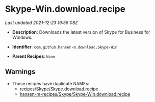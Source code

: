 # Skype-Win.download.recipe

_Last updated 2021-12-23 19:58:08Z_

- **Description**: Downloads the latest version of Skype for Business for Windows.

- **Identifier**: `com.github.hansen-m.download.Skype-Win`

- **Parent Recipes**: `None`

## Warnings

- These recipes have duplicate NAMEs:
    - [recipes/Skype/Skype.download.recipe](/autopkg-dupe-tracker/recipes/Skype/Skype.download.recipe)
    - [hansen-m-recipes/Skype/Skype-Win.download.recipe](/autopkg-dupe-tracker/hansen-m-recipes/Skype/Skype-Win.download.recipe)
